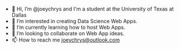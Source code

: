 - 👋 Hi, I’m @joeychrys and I'm a student at the University of Texas at Dallas
- 👀 I’m interested in creating Data Science Web Apps.
- 🌱 I’m currently learning how to host Web Apps.
- 💞️ I’m looking to collaborate on Web App ideas.
- 📫 How to reach me joeychrys@outlook.com
